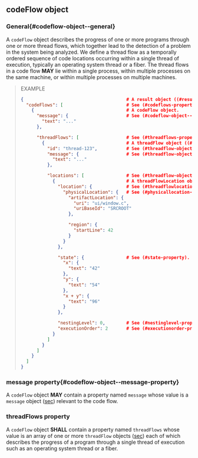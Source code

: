 ## codeFlow object

### General{#codeflow-object--general}

A `codeFlow` object describes the progress of one or more programs through one or more thread flows, which together lead to the detection of a problem in the system being analyzed. We define a thread flow as a temporally ordered sequence of code locations occurring within a single thread of execution, typically an operating system thread or a fiber. The thread flows in a code flow **MAY** lie within a single process, within multiple processes on the same machine, or within multiple processes on multiple machines.

> EXAMPLE
> 
> ```json
> {                                       # A result object ((#result-object)).
>   "codeFlows": [                        # See (#codeflows-property).
>     {                                   # A codeFlow object.
>       "message": {                      # See (#codeflow-object--message-property).
>         "text": "..."
>       },
> 
>       "threadFlows": [                  # See (#threadflows-property).
>         {                               # A threadFlow object ((#threadflow-object)).
>           "id": "thread-123",           # See (#threadflow-object--id-property).
>           "message": {                  # See (#threadflow-object--message-property).
>             "text": "..."
>           },
> 
>           "locations": [                # See (#threadflow-object--locations-property).
>             {                           # A threadFlowLocation object ((#threadflowlocation-object)).
>               "location": {             # See (#threadflowlocation-object--location-property).
>                 "physicalLocation": {   # See (#physicallocation-property).
>                   "artifactLocation": {
>                     "uri": "ui/window.c",
>                     "uriBaseId": "SRCROOT"
>                   },
> 
>                   "region": {
>                     "startLine": 42
>                   }
>                 }
>               },
> 
>               "state": {                # See (#state-property).
>                 "x": {
>                   "text": "42"
>                 },
>                 "y": {
>                   "text": "54"
>                 },
>                 "x + y": {
>                   "text": "96"
>                 }
>               },
> 
>               "nestingLevel": 0,        # See (#nestinglevel-property).
>               "executionOrder": 2       # See (#executionorder-property).
>             }
>           ]
>         }
>       ]
>     }
>   ]
> }
> ```

### message property{#codeflow-object--message-property}

A `codeFlow` object **MAY** contain a property named `message` whose value is a `message` object ([sec](#message-object)) relevant to the code flow.

### threadFlows property

A `codeFlow` object **SHALL** contain a property named `threadFlows` whose value is an array of one or more `threadFlow` objects ([sec](#threadflow-object)) each of which describes the progress of a program through a single thread of execution such as an operating system thread or a fiber.
